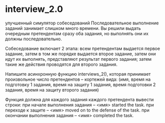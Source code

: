 # interview_2.0
улучшенный симулятор собеседований
Последовательное выполнение заданий занимает слишком много времени. Вы решили выдать очередным претендентам сразу оба задания, но выполнять они их должны последовательно.

Собеседование включает 2 этапа: всем претендентам выдается первое задание, затем в том же порядке выдается второе задание, затем они идут их выполнять, представляют результат первого задания; затем такие же действия проводятся для второго задания.

Напишите асинхронную функцию interviews_2(), которая принимает произвольное число претендентов – кортежей вида:
(имя, время на подготовку 1 задания, время на защиту 1 задания, время подготовки 2 задания, время на защиту второго задания)

Функция должна для каждого задания каждого претендента вывести строки:
при начале выполнения задания – <имя> started the <N> task.
при переходе к защите – <имя> moved on to the defense of the <N> task.
при окончании выполнения задания – <имя> completed the <N> task.
